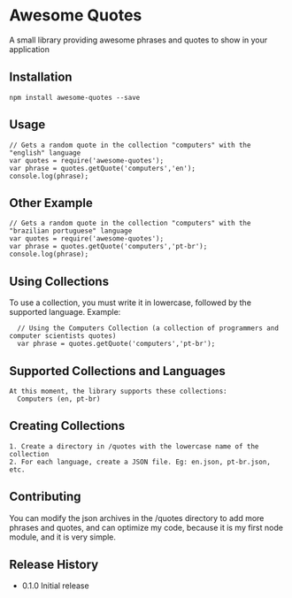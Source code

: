 Awesome Quotes
=========

A small library providing awesome phrases and quotes to show in your application

## Installation

    npm install awesome-quotes --save

## Usage
    
    // Gets a random quote in the collection "computers" with the "english" language
    var quotes = require('awesome-quotes');
    var phrase = quotes.getQuote('computers','en');
    console.log(phrase);

## Other Example

    // Gets a random quote in the collection "computers" with the "brazilian portuguese" language
    var quotes = require('awesome-quotes');
    var phrase = quotes.getQuote('computers','pt-br');
    console.log(phrase);

## Using Collections
  To use a collection, you must write it in lowercase, followed by the supported language. Example:
      
      // Using the Computers Collection (a collection of programmers and computer scientists quotes)
      var phrase = quotes.getQuote('computers','pt-br');

## Supported Collections and Languages
    
    At this moment, the library supports these collections:
      Computers (en, pt-br)
        
## Creating Collections

    1. Create a directory in /quotes with the lowercase name of the collection
    2. For each language, create a JSON file. Eg: en.json, pt-br.json, etc.
    

## Contributing

You can modify the json archives in the /quotes directory to add more phrases and quotes, and can optimize my code, because it is my first node module, and it is very simple.

## Release History

* 0.1.0 Initial release
